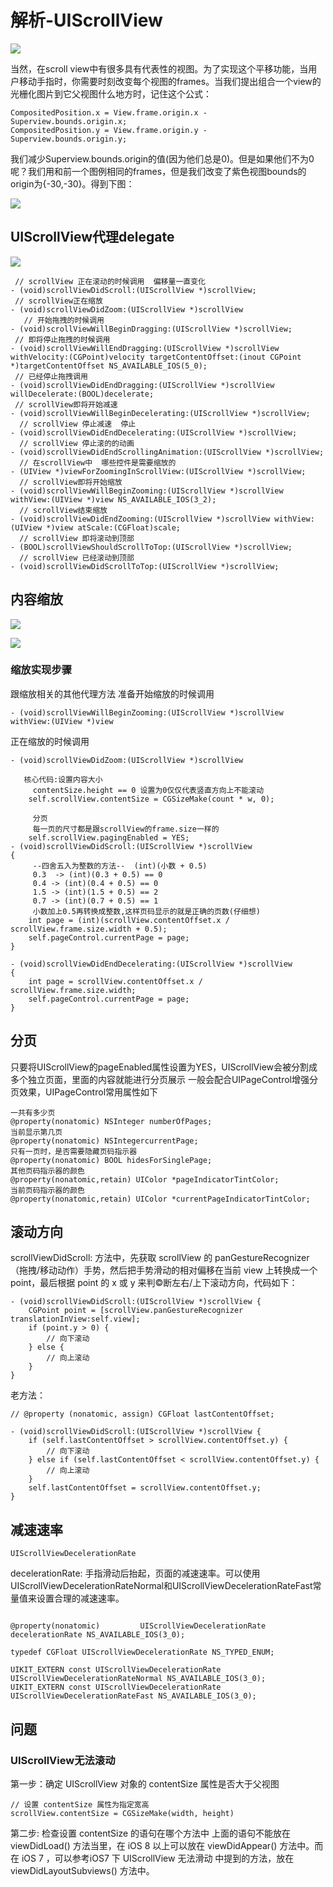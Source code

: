# 解析-UIScrollView

![](https://pic-mike.oss-cn-hongkong.aliyuncs.com/Blog/20190201204029.png)

当然，在scroll view中有很多具有代表性的视图。为了实现这个平移功能，当用户移动手指时，你需要时刻改变每个视图的frames。当我们提出组合一个view的光栅化图片到它父视图什么地方时，记住这个公式：

```objc
CompositedPosition.x = View.frame.origin.x - Superview.bounds.origin.x;
CompositedPosition.y = View.frame.origin.y - Superview.bounds.origin.y; 
```

我们减少Superview.bounds.origin的值(因为他们总是0)。但是如果他们不为0呢？我们用和前一个图例相同的frames，但是我们改变了紫色视图bounds的origin为{-30,-30}。得到下图：

![](https://pic-mike.oss-cn-hongkong.aliyuncs.com/Blog/20190201204111.png)


## UIScrollView代理delegate

![](https://pic-mike.oss-cn-hongkong.aliyuncs.com/Blog/20190202113101.png)


```objc
 // scrollView 正在滚动的时候调用  偏移量一直变化
- (void)scrollViewDidScroll:(UIScrollView *)scrollView;
 // scrollView正在缩放
- (void)scrollViewDidZoom:(UIScrollView *)scrollView
   // 开始拖拽的时候调用
- (void)scrollViewWillBeginDragging:(UIScrollView *)scrollView;
 // 即将停止拖拽的时候调用
- (void)scrollViewWillEndDragging:(UIScrollView *)scrollView withVelocity:(CGPoint)velocity targetContentOffset:(inout CGPoint *)targetContentOffset NS_AVAILABLE_IOS(5_0);
 // 已经停止拖拽调用
- (void)scrollViewDidEndDragging:(UIScrollView *)scrollView willDecelerate:(BOOL)decelerate;
 // scrollView即将开始减速
- (void)scrollViewWillBeginDecelerating:(UIScrollView *)scrollView;
  // scrollView 停止减速  停止
- (void)scrollViewDidEndDecelerating:(UIScrollView *)scrollView;
  // scrollView 停止滚的的动画
- (void)scrollViewDidEndScrollingAnimation:(UIScrollView *)scrollView;
  // 在scrollView中  哪些控件是需要缩放的
- (UIView *)viewForZoomingInScrollView:(UIScrollView *)scrollView;
  // scrollView即将开始缩放
- (void)scrollViewWillBeginZooming:(UIScrollView *)scrollView withView:(UIView *)view NS_AVAILABLE_IOS(3_2);
  // scrollView结束缩放
- (void)scrollViewDidEndZooming:(UIScrollView *)scrollView withView:(UIView *)view atScale:(CGFloat)scale;
  // scrollView 即将滚动到顶部
- (BOOL)scrollViewShouldScrollToTop:(UIScrollView *)scrollView;
  // scrollView 已经滚动到顶部
- (void)scrollViewDidScrollToTop:(UIScrollView *)scrollView;
```


## 内容缩放

![](https://pic-mike.oss-cn-hongkong.aliyuncs.com/Blog/20190202113441.png)

![](https://pic-mike.oss-cn-hongkong.aliyuncs.com/Blog/20190202113505.png)

### 缩放实现步骤


跟缩放相关的其他代理方法
准备开始缩放的时候调用 

```objc
- (void)scrollViewWillBeginZooming:(UIScrollView *)scrollView withView:(UIView *)view
``` 
正在缩放的时候调用
```objc
- (void)scrollViewDidZoom:(UIScrollView *)scrollView
 
   核心代码:设置内容大小
     contentSize.height == 0 设置为0仅仅代表竖直方向上不能滚动
    self.scrollView.contentSize = CGSizeMake(count * w, 0);
    
     分页
     每一页的尺寸都是跟scrollView的frame.size一样的
    self.scrollView.pagingEnabled = YES; 
- (void)scrollViewDidScroll:(UIScrollView *)scrollView
{
     --四舍五入为整数的方法--  (int)(小数 + 0.5)
     0.3  -> (int)(0.3 + 0.5) == 0
     0.4 -> (int)(0.4 + 0.5) == 0
     1.5 -> (int)(1.5 + 0.5) == 2
     0.7 -> (int)(0.7 + 0.5) == 1
     小数加上0.5再转换成整数,这样页码显示的就是正确的页数(仔细想)
    int page = (int)(scrollView.contentOffset.x / scrollView.frame.size.width + 0.5);
    self.pageControl.currentPage = page;
}
 
- (void)scrollViewDidEndDecelerating:(UIScrollView *)scrollView
{
    int page = scrollView.contentOffset.x / scrollView.frame.size.width;
    self.pageControl.currentPage = page;
}
``` 

## 分页


只要将UIScrollView的pageEnabled属性设置为YES，UIScrollView会被分割成多个独立页面，里面的内容就能进行分页展示
一般会配合UIPageControl增强分页效果，UIPageControl常用属性如下 
 
 ```objc
一共有多少页
@property(nonatomic) NSInteger numberOfPages;
当前显示第几页
@property(nonatomic) NSIntegercurrentPage; 
只有一页时，是否需要隐藏页码指示器
@property(nonatomic) BOOL hidesForSinglePage; 
其他页码指示器的颜色
@property(nonatomic,retain) UIColor *pageIndicatorTintColor;
当前页码指示器的颜色
@property(nonatomic,retain) UIColor *currentPageIndicatorTintColor;
```

## 滚动方向

scrollViewDidScroll: 方法中，先获取 scrollView 的 panGestureRecognizer（拖拽/移动动作）手势，然后把手势滑动的相对偏移在当前 view 上转换成一个 point，最后根据 point 的 x 或 y 来判©断左右/上下滚动方向，代码如下：


```objc
- (void)scrollViewDidScroll:(UIScrollView *)scrollView {
    CGPoint point = [scrollView.panGestureRecognizer translationInView:self.view];
    if (point.y > 0) {
        // 向下滚动
    } else {
        // 向上滚动
    }
}
```
老方法：

```objc
// @property (nonatomic, assign) CGFloat lastContentOffset;

- (void)scrollViewDidScroll:(UIScrollView *)scrollView {
    if (self.lastContentOffset > scrollView.contentOffset.y) {
        // 向下滚动
    } else if (self.lastContentOffset < scrollView.contentOffset.y) {
        // 向上滚动
    }
    self.lastContentOffset = scrollView.contentOffset.y;
}
```



## 减速速率

`UIScrollViewDecelerationRate`

decelerationRate: 手指滑动后抬起，页面的减速速率。可以使用UIScrollViewDecelerationRateNormal和UIScrollViewDecelerationRateFast常量值来设置合理的减速速率。

```objc

@property(nonatomic)         UIScrollViewDecelerationRate decelerationRate NS_AVAILABLE_IOS(3_0);

typedef CGFloat UIScrollViewDecelerationRate NS_TYPED_ENUM;

UIKIT_EXTERN const UIScrollViewDecelerationRate UIScrollViewDecelerationRateNormal NS_AVAILABLE_IOS(3_0);
UIKIT_EXTERN const UIScrollViewDecelerationRate UIScrollViewDecelerationRateFast NS_AVAILABLE_IOS(3_0);
```



## 问题

### UIScrollView无法滚动

第一步：确定 UIScrollView 对象的 contentSize 属性是否大于父视图

```objc
// 设置 contentSize 属性为指定宽高
scrollView.contentSize = CGSizeMake(width, height)

```

第二步: 检查设置 contentSize 的语句在哪个方法中
上面的语句不能放在 viewDidLoad() 方法当里，在 iOS 8 以上可以放在 viewDidAppear() 方法中。而在 iOS 7 ，可以参考iOS7 下 UIScrollView 无法滑动 中提到的方法，放在 viewDidLayoutSubviews() 方法中。

